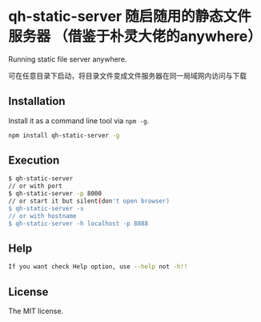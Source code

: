 qh-static-server 随启随用的静态文件服务器 （借鉴于朴灵大佬的anywhere）
==============================

Running static file server anywhere. 

可在任意目录下启动，将目录文件变成文件服务器在同一局域网内访问与下载

## Installation

Install it as a command line tool via `npm -g`.

```sh
npm install qh-static-server -g
```

## Execution 

```sh
$ qh-static-server
// or with port
$ qh-static-server -p 8000
// or start it but silent(don't open browser)
$ qh-static-server -s
// or with hostname
$ qh-static-server -h localhost -p 8888

```

## Help  
```sh 
If you want check Help option, use --help not -h!!

```

## License
The MIT license.
